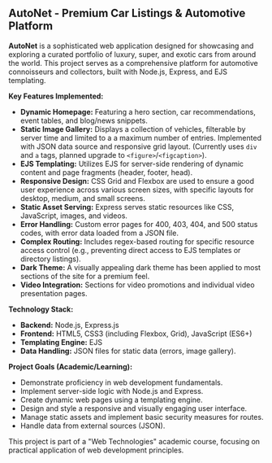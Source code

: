 ## AutoNet - Premium Car Listings & Automotive Platform

**AutoNet** is a sophisticated web application designed for showcasing and exploring a curated portfolio of luxury, super, and exotic cars from around the world. This project serves as a comprehensive platform for automotive connoisseurs and collectors, built with Node.js, Express, and EJS templating.

**Key Features Implemented:**

*   **Dynamic Homepage:** Featuring a hero section, car recommendations, event tables, and blog/news snippets.
*   **Static Image Gallery:** Displays a collection of vehicles, filterable by server time and limited to a a maximum number of entries. Implemented with JSON data source and responsive grid layout. (Currently uses `div` and `a` tags, planned upgrade to `<figure>`/`<figcaption>`).
*   **EJS Templating:** Utilizes EJS for server-side rendering of dynamic content and page fragments (header, footer, head).
*   **Responsive Design:** CSS Grid and Flexbox are used to ensure a good user experience across various screen sizes, with specific layouts for desktop, medium, and small screens.
*   **Static Asset Serving:** Express serves static resources like CSS, JavaScript, images, and videos.
*   **Error Handling:** Custom error pages for 400, 403, 404, and 500 status codes, with error data loaded from a JSON file.
*   **Complex Routing:** Includes regex-based routing for specific resource access control (e.g., preventing direct access to EJS templates or directory listings).
*   **Dark Theme:** A visually appealing dark theme has been applied to most sections of the site for a premium feel.
*   **Video Integration:** Sections for video promotions and individual video presentation pages.

**Technology Stack:**

*   **Backend:** Node.js, Express.js
*   **Frontend:** HTML5, CSS3 (including Flexbox, Grid), JavaScript (ES6+)
*   **Templating Engine:** EJS
*   **Data Handling:** JSON files for static data (errors, image gallery).

**Project Goals (Academic/Learning):**

*   Demonstrate proficiency in web development fundamentals.
*   Implement server-side logic with Node.js and Express.
*   Create dynamic web pages using a templating engine.
*   Design and style a responsive and visually engaging user interface.
*   Manage static assets and implement basic security measures for routes.
*   Handle data from external sources (JSON).

This project is part of a "Web Technologies" academic course, focusing on practical application of web development principles.
